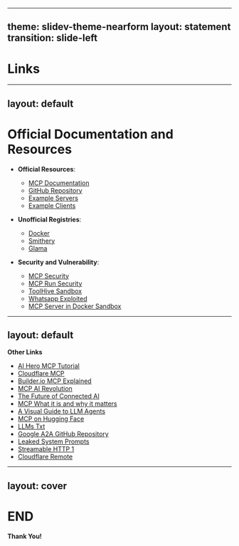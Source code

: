 
---
theme: slidev-theme-nearform
layout: statement
transition: slide-left
---

# Links

---
layout: default
---

# Official Documentation and Resources

- **Official Resources**:
  - [MCP Documentation](https://modelcontextprotocol.io)
  - [GitHub Repository](https://github.com/modelcontextprotocol)
  - [Example Servers](https://github.com/modelcontextprotocol/servers) 
  - [Example Clients](https://github.com/modelcontextprotocol/clients) 

- **Unofficial Registries**:
  - [Docker](https://hub.docker.com/u/mcp)
  - [Smithery](https://smithery.ai/)
  - [Glama](https://glama.ai/mcp/servers)

- **Security and Vulnerability**:
  - [MCP Security](https://invariantlabs.ai/blog/mcp-security-notification-tool-poisoning-attacks)
  - [MCP Run Security](https://docs.mcp.run/blog/2025/04/07/mcp-run-security/)
  - [ToolHive Sandbox](https://github.com/StacklokLabs/toolhive)
  - [Whatsapp Exploited](https://invariantlabs.ai/blog/whatsapp-mcp-exploited)
  - [MCP Server in Docker Sandbox](https://github.com/Automata-Labs-team/code-sandbox-mcp)


---
layout: default
---


**Other Links**
  - [AI Hero MCP Tutorial](https://www.aihero.dev/model-context-protocol-tutorial)
  - [Cloudflare MCP](https://developers.cloudflare.com/agents/model-context-protocol/)
  - [Builder.io MCP Explained](https://www.builder.io/blog/model-context-protocol)
  - [MCP AI Revolution](https://www.digidop.com/blog/mcp-ai-revolution)
  - [The Future of Connected AI](https://www.hiberus.com/en/blog/the-future-of-connected-ai-what-is-an-mcp-server/)
  - [MCP What it is and why it matters](https://addyo.substack.com/p/mcp-what-it-is-and-why-it-matters)
  - [A Visual Guide to LLM Agents](https://newsletter.maartengrootendorst.com/p/a-visual-guide-to-llm-agents)
  - [MCP on Hugging Face](https://huggingface.co/blog/Kseniase/mcp)
  - [LLMs Txt](https://llmstxt.org/)
  - [Google A2A GitHub Repository](https://github.com/google/agent2agent)
  - [Leaked System Prompts](https://github.com/x1xhlol/system-prompts-and-models-of-ai-tools)
  - [Streamable HTTP 1](https://www.claudemcp.com/docs/streamable-http)
  - [Cloudflare Remote](https://blog.cloudflare.com/remote-model-context-protocol-servers-mcp/)

---
layout: cover
---

# END

**Thank You!**
